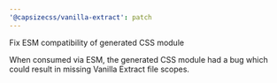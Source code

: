 ```yaml
---
'@capsizecss/vanilla-extract': patch
---
```


Fix ESM compatibility of generated CSS module

When consumed via ESM, the generated CSS module had a bug which could result in missing Vanilla Extract file scopes.

[Crackle]: https://github.com/seek-oss/crackle?tab=readme-ov-file#-crackle-
